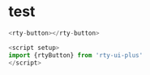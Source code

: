 # test

<rty-button></rty-button>
<rty-confirm></rty-confirm>

<script setup>
import { rtyButton,rtyConfirm } from 'rty-ui-plus'
import 'rty-ui-plus/es/style.css'
</script>

```js
<rty-button></rty-button>

<script setup>
import {rtyButton} from 'rty-ui-plus'
</script>
```